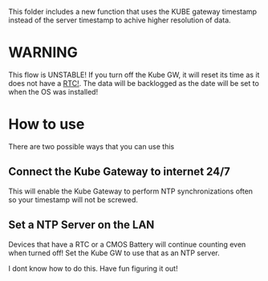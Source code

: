 This folder includes a new function that uses the KUBE gateway timestamp instead of the server timestamp to achive higher resolution of data.

# WARNING
This flow is UNSTABLE! If you turn off the Kube GW, it will reset its time as it does not have a [RTC!](https://en.wikipedia.org/wiki/Real-time_clock). The data will be backlogged as the date will be set to when the OS was installed!

# How to use
There are two possible ways that you can use this
## Connect the Kube Gateway to internet 24/7
This will enable the Kube Gateway to perform NTP synchronizations often so your timestamp will not be screwed.
## Set a NTP Server on the LAN
Devices that have a RTC or a CMOS Battery will continue counting even when turned off! Set the Kube GW to use that as an NTP server.

I dont know how to do this. Have fun figuring it out!
